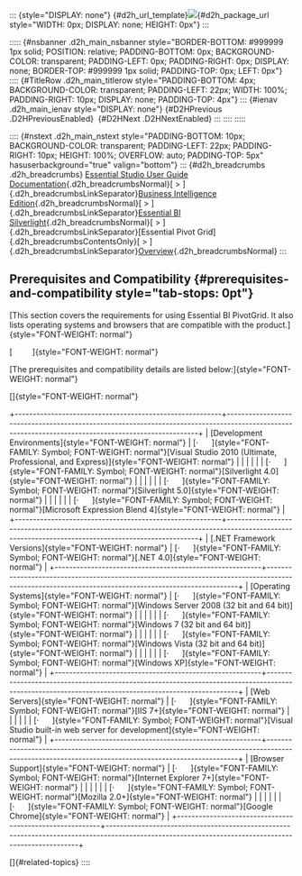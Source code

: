 ::: {style="DISPLAY: none"}
[](ms-xhelp:///?Id=d2h_url_template){#d2h_url_template}![](!package_url!){#d2h_package_url style="WIDTH: 0px; DISPLAY: none; HEIGHT: 0px"}
:::

::::: {#nsbanner .d2h_main_nsbanner style="BORDER-BOTTOM: #999999 1px solid; POSITION: relative; PADDING-BOTTOM: 0px; BACKGROUND-COLOR: transparent; PADDING-LEFT: 0px; PADDING-RIGHT: 0px; DISPLAY: none; BORDER-TOP: #999999 1px solid; PADDING-TOP: 0px; LEFT: 0px"}
:::: {#TitleRow .d2h_main_titlerow style="PADDING-BOTTOM: 4px; BACKGROUND-COLOR: transparent; PADDING-LEFT: 22px; WIDTH: 100%; PADDING-RIGHT: 10px; DISPLAY: none; PADDING-TOP: 4px"}
::: {#ienav .d2h_main_ienav style="DISPLAY: none"}
[](ms-xhelp:///?Id=36a369bd-9974-4cd0-a82d-a0f7ecbffcf2){#D2HPrevious .D2HPreviousEnabled}  [](ms-xhelp:///?Id=a9984210-4cd3-4288-b90b-e30d6570add4){#D2HNext .D2HNextEnabled}
:::
::::
:::::

:::: {#nstext .d2h_main_nstext style="PADDING-BOTTOM: 10px; BACKGROUND-COLOR: transparent; PADDING-LEFT: 22px; PADDING-RIGHT: 10px; HEIGHT: 100%; OVERFLOW: auto; PADDING-TOP: 5px" hasuserbackground="true" valign="bottom"}
::: {#d2h_breadcrumbs .d2h_breadcrumbs}
[Essential Studio User Guide Documentation](ms-xhelp:///?Id=12457748-09e3-4d74-a240-8e049cedf030){.d2h_breadcrumbsNormal}[ \> ]{.d2h_breadcrumbsLinkSeparator}[Business Intelligence Edition](ms-xhelp:///?Id=fdf33dd8-62b2-47b9-ad7b-fc50e590bca5){.d2h_breadcrumbsNormal}[ \> ]{.d2h_breadcrumbsLinkSeparator}[Essential BI Silverlight](ms-xhelp:///?Id=c006b39c-6aa2-4637-b7de-3e7b6cb3f9f9){.d2h_breadcrumbsNormal}[ \> ]{.d2h_breadcrumbsLinkSeparator}[Essential Pivot Grid]{.d2h_breadcrumbsContentsOnly}[ \> ]{.d2h_breadcrumbsLinkSeparator}[Overview](ms-xhelp:///?Id=c4913f65-04ad-48e6-94ce-045e9f8b7316){.d2h_breadcrumbsNormal}
:::

## Prerequisites and Compatibility {#prerequisites-and-compatibility style="tab-stops: 0pt"}

[This section covers the requirements for using Essential BI PivotGrid. It also lists operating systems and browsers that are compatible with the product.]{style="FONT-WEIGHT: normal"}

[         ]{style="FONT-WEIGHT: normal"}

[The prerequisites and compatibility details are listed below:]{style="FONT-WEIGHT: normal"}

[]{style="FONT-WEIGHT: normal"} 

+---------------------------------------------------------+----------------------------------------------------------------------------------------------------------------------------------------------------+
| [Development Environments]{style="FONT-WEIGHT: normal"} | [·      ]{style="FONT-FAMILY: Symbol; FONT-WEIGHT: normal"}[Visual Studio 2010 (Ultimate, Professional, and Express)]{style="FONT-WEIGHT: normal"} |
|                                                         |                                                                                                                                                    |
|                                                         | [·      ]{style="FONT-FAMILY: Symbol; FONT-WEIGHT: normal"}[Silverlight 4.0]{style="FONT-WEIGHT: normal"}                                          |
|                                                         |                                                                                                                                                    |
|                                                         | [·      ]{style="FONT-FAMILY: Symbol; FONT-WEIGHT: normal"}[Silverlight 5.0]{style="FONT-WEIGHT: normal"}                                          |
|                                                         |                                                                                                                                                    |
|                                                         | [·      ]{style="FONT-FAMILY: Symbol; FONT-WEIGHT: normal"}[Microsoft Expression Blend 4]{style="FONT-WEIGHT: normal"}                             |
+---------------------------------------------------------+----------------------------------------------------------------------------------------------------------------------------------------------------+
| [.NET Framework Versions]{style="FONT-WEIGHT: normal"}  | [·      ]{style="FONT-FAMILY: Symbol; FONT-WEIGHT: normal"}[.NET 4.0]{style="FONT-WEIGHT: normal"}                                                 |
+---------------------------------------------------------+----------------------------------------------------------------------------------------------------------------------------------------------------+
| [Operating Systems]{style="FONT-WEIGHT: normal"}        | [·      ]{style="FONT-FAMILY: Symbol; FONT-WEIGHT: normal"}[Windows Server 2008 (32 bit and 64 bit)]{style="FONT-WEIGHT: normal"}                  |
|                                                         |                                                                                                                                                    |
|                                                         | [·      ]{style="FONT-FAMILY: Symbol; FONT-WEIGHT: normal"}[Windows 7 (32 bit and 64 bit)]{style="FONT-WEIGHT: normal"}                            |
|                                                         |                                                                                                                                                    |
|                                                         | [·      ]{style="FONT-FAMILY: Symbol; FONT-WEIGHT: normal"}[Windows Vista (32 bit and 64 bit)]{style="FONT-WEIGHT: normal"}                        |
|                                                         |                                                                                                                                                    |
|                                                         | [·      ]{style="FONT-FAMILY: Symbol; FONT-WEIGHT: normal"}[Windows XP]{style="FONT-WEIGHT: normal"}                                               |
+---------------------------------------------------------+----------------------------------------------------------------------------------------------------------------------------------------------------+
| [Web Servers]{style="FONT-WEIGHT: normal"}              | [·      ]{style="FONT-FAMILY: Symbol; FONT-WEIGHT: normal"}[IIS 7+]{style="FONT-WEIGHT: normal"}                                                   |
|                                                         |                                                                                                                                                    |
|                                                         | [·      ]{style="FONT-FAMILY: Symbol; FONT-WEIGHT: normal"}[Visual Studio built-in web server for development]{style="FONT-WEIGHT: normal"}        |
+---------------------------------------------------------+----------------------------------------------------------------------------------------------------------------------------------------------------+
| [Browser Support]{style="FONT-WEIGHT: normal"}          | [·      ]{style="FONT-FAMILY: Symbol; FONT-WEIGHT: normal"}[Internet Explorer 7+]{style="FONT-WEIGHT: normal"}                                     |
|                                                         |                                                                                                                                                    |
|                                                         | [·      ]{style="FONT-FAMILY: Symbol; FONT-WEIGHT: normal"}[Mozilla 2.0+]{style="FONT-WEIGHT: normal"}                                             |
|                                                         |                                                                                                                                                    |
|                                                         | [·      ]{style="FONT-FAMILY: Symbol; FONT-WEIGHT: normal"}[Google Chrome]{style="FONT-WEIGHT: normal"}                                            |
+---------------------------------------------------------+----------------------------------------------------------------------------------------------------------------------------------------------------+

[]{#related-topics}
::::
